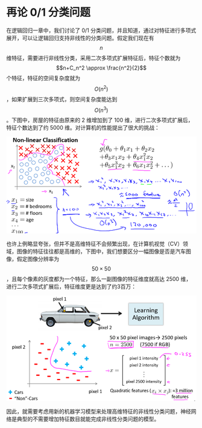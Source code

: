 再论 0/1 分类问题
=============

在逻辑回归一章中，我们讨论了 0/1 分类问题，并且知道，通过对特征进行多项式展开，可以让逻辑回归支持非线性的分类问题。假定我们现在有 $$n$$ 维特征，需要进行非线性分类，采用二次多项式扩展特征后，特征个数就为 $$n+C_n^2 \approx \frac{n^2}{2}$$ 个特征，特征的空间复杂度就为 $$O(n^2)$$，如果扩展到三次多项式，则空间复杂度能达到 $$O(n^3)$$。下图中，房屋的特征由原来的 2 维增加到了 100 维，进行二次多项式扩展后，特征个数达到了约 5000 维。对计算机的性能提出了很大的挑战：

![非线性01分类](../attachments/非线性01分类.png)

也许上例略显夸张，但并不是高维特征不会频繁出现，在计算机视觉（CV）领域，图像的特征往往都是高维的，下图中，我们想要区分一幅图像是否是汽车图像，假定图像分辨率为 $$50 \times 50$$，且每个像素的灰度都为一个特征，那么一副图像的特征维度就高达 2500 维，进行二次多项式扩展后，特征维度更是达到了约3百万：

![汽车分类](../attachments/汽车分类.png)

因此，就需要考虑用新的机器学习模型来处理高维特征的非线性分类问题，神经网络是典型的不需要增加特征数目就能完成非线性分类问题的模型。
